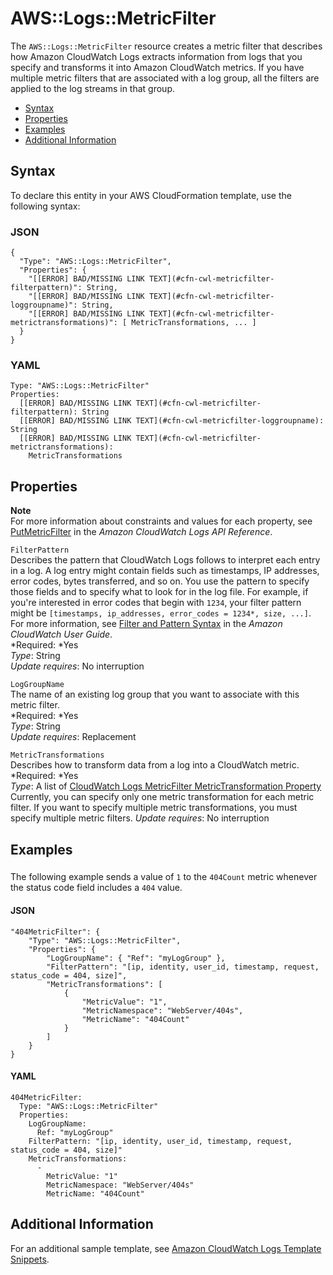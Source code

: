 # AWS::Logs::MetricFilter<a name="aws-resource-logs-metricfilter"></a>

The `AWS::Logs::MetricFilter` resource creates a metric filter that describes how Amazon CloudWatch Logs extracts information from logs that you specify and transforms it into Amazon CloudWatch metrics\. If you have multiple metric filters that are associated with a log group, all the filters are applied to the log streams in that group\.


+ [Syntax](#aws-resource-logs-metricfilter-syntax)
+ [Properties](#w3ab2c21c10d830b9)
+ [Examples](#w3ab2c21c10d830c11)
+ [Additional Information](#w3ab2c21c10d830c13)

## Syntax<a name="aws-resource-logs-metricfilter-syntax"></a>

To declare this entity in your AWS CloudFormation template, use the following syntax:

### JSON<a name="aws-resource-logs-metricfilter-syntax.json"></a>

```
{
  "Type": "AWS::Logs::MetricFilter",    
  "Properties": {
    "[[ERROR] BAD/MISSING LINK TEXT](#cfn-cwl-metricfilter-filterpattern)": String,
    "[[ERROR] BAD/MISSING LINK TEXT](#cfn-cwl-metricfilter-loggroupname)": String,
    "[[ERROR] BAD/MISSING LINK TEXT](#cfn-cwl-metricfilter-metrictransformations)": [ MetricTransformations, ... ]
  }
}
```

### YAML<a name="aws-resource-logs-metricfilter-syntax.yaml"></a>

```
Type: "AWS::Logs::MetricFilter"
Properties: 
  [[ERROR] BAD/MISSING LINK TEXT](#cfn-cwl-metricfilter-filterpattern): String
  [[ERROR] BAD/MISSING LINK TEXT](#cfn-cwl-metricfilter-loggroupname): String
  [[ERROR] BAD/MISSING LINK TEXT](#cfn-cwl-metricfilter-metrictransformations):
    MetricTransformations
```

## Properties<a name="w3ab2c21c10d830b9"></a>

**Note**  
For more information about constraints and values for each property, see [PutMetricFilter](http://docs.aws.amazon.com/AmazonCloudWatchLogs/latest/APIReference/API_PutMetricFilter.html) in the *Amazon CloudWatch Logs API Reference*\.

`FilterPattern`  
Describes the pattern that CloudWatch Logs follows to interpret each entry in a log\. A log entry might contain fields such as timestamps, IP addresses, error codes, bytes transferred, and so on\. You use the pattern to specify those fields and to specify what to look for in the log file\. For example, if you're interested in error codes that begin with `1234`, your filter pattern might be `[timestamps, ip_addresses, error_codes = 1234*, size, ...]`\. For more information, see [ Filter and Pattern Syntax](http://docs.aws.amazon.com/AmazonCloudWatch/latest/logs/FilterAndPatternSyntax.html#extract-log-event-values) in the *Amazon CloudWatch User Guide*\.  
*Required: *Yes  
*Type*: String  
*Update requires*: No interruption

`LogGroupName`  
The name of an existing log group that you want to associate with this metric filter\.  
*Required: *Yes  
*Type*: String  
*Update requires*: Replacement

`MetricTransformations`  
Describes how to transform data from a log into a CloudWatch metric\.  
*Required: *Yes  
*Type*: A list of [CloudWatch Logs MetricFilter MetricTransformation Property](aws-properties-logs-metricfilter-metrictransformation.md)  
Currently, you can specify only one metric transformation for each metric filter\. If you want to specify multiple metric transformations, you must specify multiple metric filters\.
*Update requires*: No interruption

## Examples<a name="w3ab2c21c10d830c11"></a>

### <a name="w3ab2c21c10d830c11b2"></a>

The following example sends a value of `1` to the `404Count` metric whenever the status code field includes a `404` value\.

#### JSON<a name="aws-resource-logs-metricfilter-example.json"></a>

```
"404MetricFilter": {
    "Type": "AWS::Logs::MetricFilter",
    "Properties": {
        "LogGroupName": { "Ref": "myLogGroup" },
        "FilterPattern": "[ip, identity, user_id, timestamp, request, status_code = 404, size]",
        "MetricTransformations": [
            {
                "MetricValue": "1",
                "MetricNamespace": "WebServer/404s",
                "MetricName": "404Count"
            }
        ]
    }
}
```

#### YAML<a name="aws-resource-logs-metricfilter-example.yaml"></a>

```
404MetricFilter: 
  Type: "AWS::Logs::MetricFilter"
  Properties: 
    LogGroupName: 
      Ref: "myLogGroup"
    FilterPattern: "[ip, identity, user_id, timestamp, request, status_code = 404, size]"
    MetricTransformations: 
      - 
        MetricValue: "1"
        MetricNamespace: "WebServer/404s"
        MetricName: "404Count"
```

## Additional Information<a name="w3ab2c21c10d830c13"></a>

For an additional sample template, see [Amazon CloudWatch Logs Template Snippets](quickref-cloudwatchlogs.md)\.